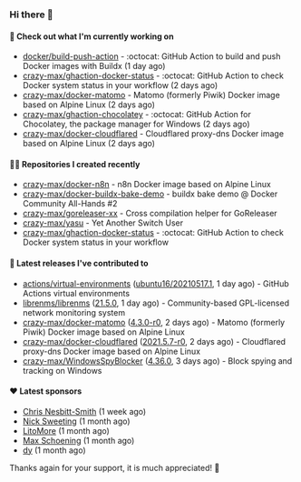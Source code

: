 ### Hi there 👋

#### 👷 Check out what I'm currently working on

- [docker/build-push-action](https://github.com/docker/build-push-action) - :octocat: GitHub Action to build and push Docker images with Buildx (1 day ago)
- [crazy-max/ghaction-docker-status](https://github.com/crazy-max/ghaction-docker-status) - :octocat: GitHub Action to check Docker system status in your workflow (2 days ago)
- [crazy-max/docker-matomo](https://github.com/crazy-max/docker-matomo) - Matomo (formerly Piwik) Docker image based on Alpine Linux (2 days ago)
- [crazy-max/ghaction-chocolatey](https://github.com/crazy-max/ghaction-chocolatey) - :octocat: GitHub Action for Chocolatey, the package manager for Windows (2 days ago)
- [crazy-max/docker-cloudflared](https://github.com/crazy-max/docker-cloudflared) - Cloudflared proxy-dns Docker image based on Alpine Linux (2 days ago)

#### 👨‍💻 Repositories I created recently

- [crazy-max/docker-n8n](https://github.com/crazy-max/docker-n8n) - n8n Docker image based on Alpine Linux
- [crazy-max/docker-buildx-bake-demo](https://github.com/crazy-max/docker-buildx-bake-demo) - buildx bake demo @ Docker Community All-Hands #2
- [crazy-max/goreleaser-xx](https://github.com/crazy-max/goreleaser-xx) - Cross compilation helper for GoReleaser
- [crazy-max/yasu](https://github.com/crazy-max/yasu) - Yet Another Switch User
- [crazy-max/ghaction-docker-status](https://github.com/crazy-max/ghaction-docker-status) - :octocat: GitHub Action to check Docker system status in your workflow

#### 🚀 Latest releases I've contributed to

- [actions/virtual-environments](https://github.com/actions/virtual-environments) ([ubuntu16/20210517.1](https://github.com/actions/virtual-environments/releases/tag/ubuntu16%2F20210517.1), 1 day ago) - GitHub Actions virtual environments
- [librenms/librenms](https://github.com/librenms/librenms) ([21.5.0](https://github.com/librenms/librenms/releases/tag/21.5.0), 1 day ago) - Community-based GPL-licensed network monitoring system
- [crazy-max/docker-matomo](https://github.com/crazy-max/docker-matomo) ([4.3.0-r0](https://github.com/crazy-max/docker-matomo/releases/tag/4.3.0-r0), 2 days ago) - Matomo (formerly Piwik) Docker image based on Alpine Linux
- [crazy-max/docker-cloudflared](https://github.com/crazy-max/docker-cloudflared) ([2021.5.7-r0](https://github.com/crazy-max/docker-cloudflared/releases/tag/2021.5.7-r0), 2 days ago) - Cloudflared proxy-dns Docker image based on Alpine Linux
- [crazy-max/WindowsSpyBlocker](https://github.com/crazy-max/WindowsSpyBlocker) ([4.36.0](https://github.com/crazy-max/WindowsSpyBlocker/releases/tag/4.36.0), 3 days ago) - Block spying and tracking on Windows

#### ❤️ Latest sponsors
- [Chris Nesbitt-Smith](https://github.com/chrisns) (1 week ago)
- [Nick Sweeting](https://github.com/pirate) (1 month ago)
- [LitoMore](https://github.com/LitoMore) (1 month ago)
- [Max Schoening](https://github.com/max) (1 month ago)
- [dy](https://github.com/dyipon) (1 month ago)

Thanks again for your support, it is much appreciated! 🙏
